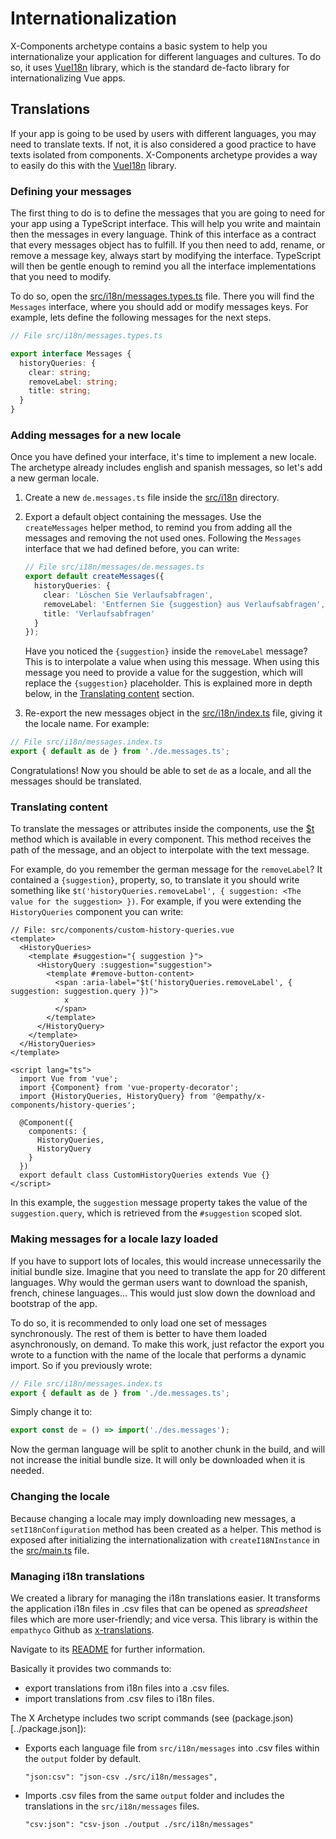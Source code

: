 # Internationalization

X-Components archetype contains a basic system to help you internationalize your application for
different languages and cultures. To do so, it uses
[VueI18n](https://kazupon.github.io/vue-i18n/guide/formatting.html) library, which is the standard
de-facto library for internationalizing Vue apps.

## Translations

If your app is going to be used by users with different languages, you may need to translate texts.
If not, it is also considered a good practice to have texts isolated from components. X-Components
archetype provides a way to easily do this with the
[VueI18n](https://kazupon.github.io/vue-i18n/guide/formatting.html) library.

### Defining your messages

The first thing to do is to define the messages that you are going to need for your app using a
TypeScript interface. This will help you write and maintain then the messages in every language.
Think of this interface as a contract that every messages object has to fulfill. If you then need to
add, rename, or remove a message key, always start by modifying the interface. TypeScript will then
be gentle enough to remind you all the interface implementations that you need to modify.

To do so, open the [src/i18n/messages.types.ts](../src/i18n/messages.types.ts) file. There you will
find the `Messages` interface, where you should add or modify messages keys. For example, lets
define the following messages for the next steps.

```typescript
// File src/i18n/messages.types.ts

export interface Messages {
  historyQueries: {
    clear: string;
    removeLabel: string;
    title: string;
  }
}
```

### Adding messages for a new locale

Once you have defined your interface, it's time to implement a new locale. The archetype already
includes english and spanish messages, so let's add a new german locale.

1. Create a new `de.messages.ts` file inside the [src/i18n](../src/i18n) directory.
2. Export a default object containing the messages. Use the `createMessages` helper method, to
   remind you from adding all the messages and removing the not used ones. Following the `Messages`
   interface that we had defined before, you can write:

    ```typescript
    // File src/i18n/messages/de.messages.ts
    export default createMessages({
      historyQueries: {
        clear: 'Löschen Sie Verlaufsabfragen',
        removeLabel: 'Entfernen Sie {suggestion} aus Verlaufsabfragen',
        title: 'Verlaufsabfragen'
      }
    });
    ```
   
   Have you noticed the `{suggestion}` inside the `removeLabel` message? This is to interpolate a value when using this message. When
   using this message you need to provide a value for the suggestion, which will replace the `{suggestion}` placeholder. This is explained
   more in depth below, in the [Translating content](#markdown-header-translating-content) section.

3. Re-export the new messages object in the [src/i18n/index.ts](../src/i18n/index.ts) file, giving it
   the locale name. For example:

```typescript
// File src/i18n/messages.index.ts
export { default as de } from './de.messages.ts';
```

Congratulations! Now you should be able to set `de` as a locale, and all the messages should be
translated.

### Translating content

To translate the messages or attributes inside the components, use the
[\$t](https://kazupon.github.io/vue-i18n/guide/formatting.html) method which is available in every
component. This method receives the path of the message, and an object to interpolate with the text
message.

For example, do you remember the german message for the `removeLabel`? It contained a
`{suggestion}`, property, so, to translate it you should write something like
`$t('historyQueries.removeLabel', { suggestion: <The value for the suggestion> })`. For example, if
you were extending the `HistoryQueries` component you can write:

```vue
// File: src/components/custom-history-queries.vue
<template>
  <HistoryQueries>
    <template #suggestion="{ suggestion }">
      <HistoryQuery :suggestion="suggestion">
        <template #remove-button-content>
          <span :aria-label="$t('historyQueries.removeLabel', { suggestion: suggestion.query })">
            x
          </span>
        </template>
      </HistoryQuery>
    </template>
  </HistoryQueries>
</template>

<script lang="ts">
  import Vue from 'vue';
  import {Component} from 'vue-property-decorator';
  import {HistoryQueries, HistoryQuery} from '@empathy/x-components/history-queries';

  @Component({
    components: {
      HistoryQueries,
      HistoryQuery
    }
  })
  export default class CustomHistoryQueries extends Vue {}
</script>
```

In this example, the `suggestion` message property takes the value of the `suggestion.query`, which
is retrieved from the `#suggestion` scoped slot.

### Making messages for a locale lazy loaded

If you have to support lots of locales, this would increase unnecessarily the initial bundle size.
Imagine that you need to translate the app for 20 different languages. Why would the german users
want to download the spanish, french, chinese languages... This would just slow down the download
and bootstrap of the app.

To do so, it is recommended to only load one set of messages synchronously. The rest of them is
better to have them loaded asynchronously, on demand. To make this work, just refactor the export
you wrote to a function with the name of the locale that performs a dynamic import. So if you
previously wrote:

```typescript
// File src/i18n/messages.index.ts
export { default as de } from './de.messages.ts';
```

Simply change it to:

```typescript
export const de = () => import('./des.messages');
```

Now the german language will be split to another chunk in the build, and will not increase the
initial bundle size. It will only be downloaded when it is needed.

### Changing the locale

Because changing a locale may imply downloading new messages, a `setI18nConfiguration` method has been created
as a helper. This method is exposed after initializing the internationalization with
`createI18NInstance` in the [src/main.ts](../src/main.ts) file.

### Managing i18n translations

We created a library for managing the i18n translations easier. It transforms the application i18n files in .csv files
that can be opened as *spreadsheet* files which are more user-friendly; and vice versa. This library is within the
`empathyco` Github as [x-translations](https://github.com/empathyco/x-translations).

Navigate to its [README](https://github.com/empathyco/x-translations#readme) for further information.

Basically it provides two commands to:

- export translations from i18n files into a .csv files.
- import translations from .csv files to i18n files.

The X Archetype includes two script commands (see (package.json)[../package.json]):

- Exports each language file from `src/i18n/messages` into .csv files within the `output` folder by default.

    ```
    "json:csv": "json-csv ./src/i18n/messages",
    ```

- Imports .csv files from the same `output` folder and includes the translations in the `src/i18n/messages` files.

    ```
    "csv:json": "csv-json ./output ./src/i18n/messages"
    ```
